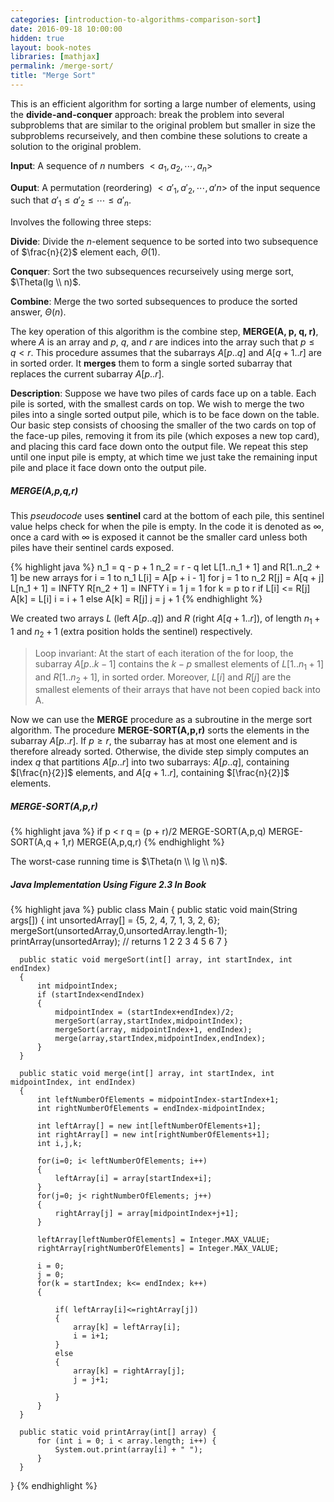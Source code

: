 ```yaml
---
categories: [introduction-to-algorithms-comparison-sort]
date: 2016-09-18 10:00:00
hidden: true
layout: book-notes
libraries: [mathjax]
permalink: /merge-sort/
title: "Merge Sort"
---
```


This is an efficient algorithm for sorting a large number of elements, using the __divide-and-conquer__ approach: break the problem into several subproblems that are similar to the original problem but smaller in size the subproblems recurseively, and then combine these solutions to create a solution to the original problem.

__Input__: A sequence of $n$ numbers $<a_1,a_2,\cdots,a_n>$

__Ouput__: A permutation (reordering) $<a'_1,a'_2,\cdots,a'n>$ of the input sequence such that $a'_1 \leq a'_2 \leq \cdots \leq a'_n$.

Involves the following three steps:

__Divide__: Divide the $n$-element sequence to be sorted into two subsequence of $\frac{n}{2}$ element each, $\Theta(1)$.

__Conquer__: Sort the two subsequences recurseively using merge sort, $\Theta(lg \\ n)$.

__Combine__: Merge the two sorted subsequences to produce the sorted answer,  $\Theta(n)$.

The key operation of this algorithm is the combine step, __MERGE(A, p, q, r)__, where $A$ is an array and $p$, $q$, and $r$ are indices into the array such that $p \leq q < r$. This procedure assumes that the subarrays $A[p..q]$ and $A[q+1..r]$ are in sorted order. It __merges__ them to form a single sorted subarray that replaces the current subarray $A[p..r]$.

__Description__: Suppose we have two piles of cards face up on a table. Each pile is sorted, with the smallest cards on top. We wish to merge the two piles into a single sorted output pile, which is to be face down on the table. Our basic step consists of choosing the smaller of the two cards on top of the face-up piles, removing it from its pile (which exposes a new top card), and placing this card face down onto the output file. We repeat this step until one input pile is empty, at which time we just take the remaining input pile and place it face down onto the output pile.

##### MERGE(A,p,q,r)

This _pseudocode_ uses __sentinel__ card at the bottom of each pile, this sentinel value helps check for when the pile is empty. In the code it is denoted as $\infty$, once a card with $\infty$ is exposed it cannot be the smaller card unless both piles have their sentinel cards exposed.

{% highlight java %}
  n_1 = q - p + 1
  n_2 = r - q
  let L[1..n_1 + 1] and R[1..n_2 + 1] be new arrays
  for i = 1 to n_1
    L[i] = A[p + i - 1]
  for j = 1 to n_2
    R[j] = A[q + j]
  L[n_1 + 1] = INFTY
  R[n_2 + 1] = INFTY
  i = 1
  j = 1
  for k = p to r
    if L[i] <= R[j]
      A[k] = L[i]
      i = i + 1
    else A[k] = R[j]
      j = j + 1
{% endhighlight %}

We created two arrays $L$ (left $A[p..q]$) and $R$ (right $A[q + 1..r]$), of length $n_1 + 1$ and $n_2 + 1$ (extra position holds the sentinel) respectively.

> Loop invariant: At the start of each iteration of the for loop, the subarray $A[p..k - 1]$ contains the $k - p$ smallest elements of $L[1..n_1 + 1]$ and $R[1..n_2 +1]$, in sorted order. Moreover, $L[i]$ and $R[j]$ are the smallest elements of their arrays that have not been copied back into A.

Now we can use the __MERGE__ procedure as a subroutine in the merge sort algorithm. The procedure __MERGE-SORT(A,p,r)__ sorts the elements in the subarray $A[p..r]$. If $p \geq r$, the subarray has at most one element and is therefore already sorted. Otherwise, the divide step simply computes an index $q$ that partitions $A[p..r]$ into two subarrays: $A[p..q]$, containing $[\frac{n}{2}]$ elements, and $A[q + 1..r]$, containing $[\frac{n}{2}]$ elements.

##### MERGE-SORT(A,p,r)

{% highlight java %}
  if p < r
    q = (p + r)/2
    MERGE-SORT(A,p,q)
    MERGE-SORT(A,q + 1,r)
    MERGE(A,p,q,r)
{% endhighlight %}

The worst-case running time is $\Theta(n \\ lg \\ n)$.

##### Java Implementation Using Figure 2.3 In Book

{% highlight java %}
  public class Main {
      public static void main(String args[])
      {
          int unsortedArray[] = {5, 2, 4, 7, 1, 3, 2, 6};
          mergeSort(unsortedArray,0,unsortedArray.length-1);
          printArray(unsortedArray);
          // returns 1 2 2 3 4 5 6 7
      }

      public static void mergeSort(int[] array, int startIndex, int endIndex)
      {
          int midpointIndex;
          if (startIndex<endIndex)
          {
              midpointIndex = (startIndex+endIndex)/2;
              mergeSort(array,startIndex,midpointIndex);
              mergeSort(array, midpointIndex+1, endIndex);
              merge(array,startIndex,midpointIndex,endIndex);
          }
      }

      public static void merge(int[] array, int startIndex, int midpointIndex, int endIndex)
      {
          int leftNumberOfElements = midpointIndex-startIndex+1;
          int rightNumberOfElements = endIndex-midpointIndex;

          int leftArray[] = new int[leftNumberOfElements+1];
          int rightArray[] = new int[rightNumberOfElements+1];
          int i,j,k;

          for(i=0; i< leftNumberOfElements; i++)
          {
              leftArray[i] = array[startIndex+i];
          }
          for(j=0; j< rightNumberOfElements; j++)
          {
              rightArray[j] = array[midpointIndex+j+1];
          }

          leftArray[leftNumberOfElements] = Integer.MAX_VALUE;
          rightArray[rightNumberOfElements] = Integer.MAX_VALUE;

          i = 0;
          j = 0;
          for(k = startIndex; k<= endIndex; k++)
          {

              if( leftArray[i]<=rightArray[j])
              {
                  array[k] = leftArray[i];
                  i = i+1;
              }
              else
              {
                  array[k] = rightArray[j];
                  j = j+1;

              }
          }
      }

      public static void printArray(int[] array) {
          for (int i = 0; i < array.length; i++) {
              System.out.print(array[i] + " ");
          }
      }
  }
{% endhighlight %}